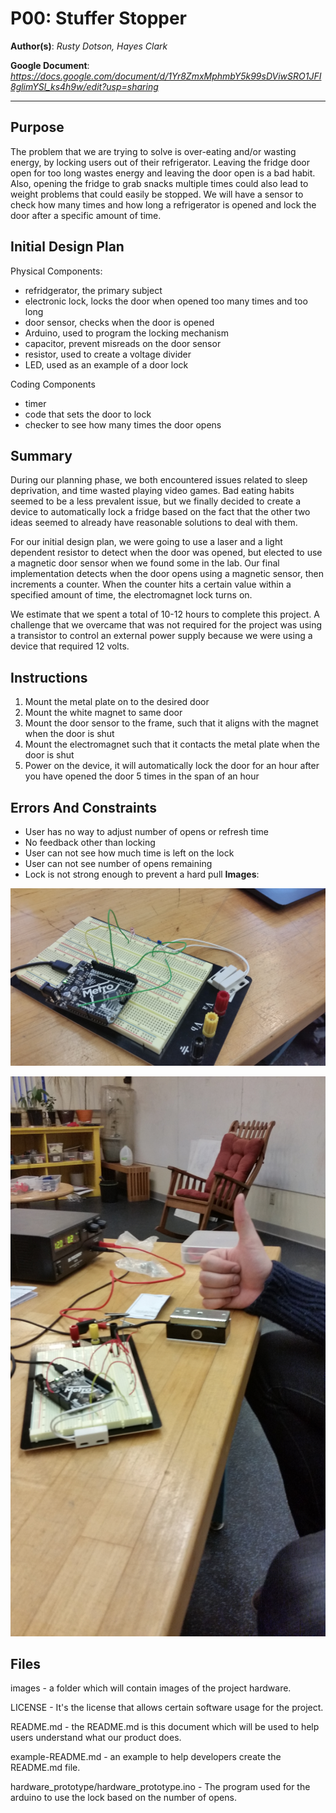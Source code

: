 # P00: Stuffer Stopper

**Author(s)**: *Rusty Dotson, Hayes Clark*

**Google Document**: *https://docs.google.com/document/d/1Yr8ZmxMphmbY5k99sDViwSRO1JFI8glimYSl_ks4h9w/edit?usp=sharing*

---
## Purpose
The problem that we are trying to solve is over-eating and/or wasting energy, by locking users out of their refrigerator. Leaving the fridge door open for too long wastes energy and leaving the door open is a bad habit. Also, opening the fridge to grab snacks multiple times could also lead to weight problems that could easily be stopped. We will have a sensor to check how many times and how long a refrigerator is opened and lock the door after a specific amount of time.

## Initial Design Plan
Physical Components:
- refridgerator, the primary subject
- electronic lock, locks the door when opened too many times and too long
- door sensor, checks when the door is opened
- Arduino, used to program the locking mechanism
- capacitor, prevent misreads on the door sensor
- resistor, used to create a voltage divider
- LED, used as an example of a door lock

Coding Components
- timer
- code that sets the door to lock
- checker to see how many times the door opens

## Summary
  During our planning phase, we both encountered issues related to sleep deprivation, and time wasted playing video games.
Bad eating habits seemed to be a less prevalent issue, but we finally decided to create a device to automatically lock a fridge
based on the fact that the other two ideas seemed to already have reasonable solutions to deal with them. 

  For our initial design plan, we were going to use a laser and a light dependent resistor to detect when the door was opened, but elected to use a magnetic door sensor when we found some in the lab. Our final implementation detects when the door opens using a magnetic sensor, then increments a counter. When the counter hits a certain value within a specified amount of time, the electromagnet lock turns on.
  
  We estimate that we spent a total of 10-12 hours to complete this project. A challenge that we overcame that was not required for the project was using a transistor to control an external power supply because we were using a device that required 12 volts.


## Instructions
1. Mount the metal plate on to the desired door
2. Mount the white magnet to same door
3. Mount the door sensor to the frame, such that it aligns with the magnet when the door is shut
4. Mount the electromagnet such that it contacts the metal plate when the door is shut 
5. Power on the device, it will automatically lock the door for an hour after you have opened the door 5 times in the span of an hour

## Errors And Constraints
- User has no way to adjust number of opens or refresh time
- No feedback other than locking
- User can not see how much time is left on the lock
- User can not see number of opens remaining
- Lock is not strong enough to prevent a hard pull
**Images**:

![Prototype #1](images/prototype.jpg)

![Prototype #2](images/prototype2.jpg)

## Files
images            - a folder which will contain images of the project hardware.

LICENSE           - It's the license that allows certain software usage for the project.

README.md         - the README.md is this document which will be used to help users understand what our product does.

example-README.md - an example to help developers create the README.md file.

hardware_prototype/hardware_prototype.ino - The program used for the arduino to use the lock based on the number of opens.
